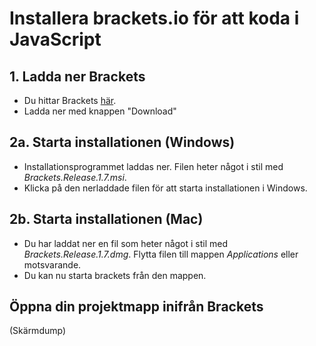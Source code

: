 # Installera brackets.io för att koda i JavaScript

## 1. Ladda ner Brackets
* Du hittar Brackets [här](http://brackets.io/).
* Ladda ner med knappen "Download"

## 2a. Starta installationen (Windows)
* Installationsprogrammet laddas ner. Filen heter något i stil med *Brackets.Release.1.7.msi*. 
* Klicka på den nerladdade filen för att starta installationen i Windows.

## 2b. Starta installationen (Mac)
* Du har laddat ner en fil som heter något i stil med *Brackets.Release.1.7.dmg*. Flytta filen till mappen *Applications* eller motsvarande. 
* Du kan nu starta brackets från den mappen.

## Öppna din projektmapp inifrån Brackets
(Skärmdump)
